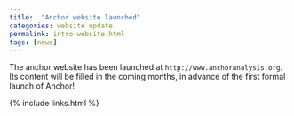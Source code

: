 ```yaml
---
title:  "Anchor website launched"
categories: website update
permalink: intro-website.html
tags: [news]
---
```


The anchor website has been launched at `http://www.anchoranalysis.org`. Its content will be filled in the coming months, in advance of the first formal launch of Anchor!

{% include links.html %}
